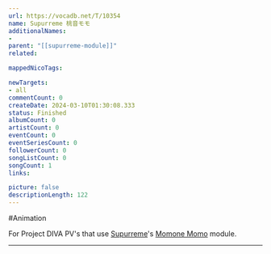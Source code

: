 ```yaml
---
url: https://vocadb.net/T/10354
name: Supurreme 桃音モモ
additionalNames: 
- 
parent: "[[supurreme-module]]"
related:

mappedNicoTags:

newTargets:
- all
commentCount: 0
createDate: 2024-03-10T01:30:08.333
status: Finished
albumCount: 0
artistCount: 0
eventCount: 0
eventSeriesCount: 0
followerCount: 0
songListCount: 0
songCount: 1
links: 

picture: false
descriptionLength: 122
---
```


#Animation

For Project DIVA PV's that use [Supurreme](https://vocadb.net/Ar/85617)'s [Momone Momo](https://vocadb.net/Ar/598) module.

---

